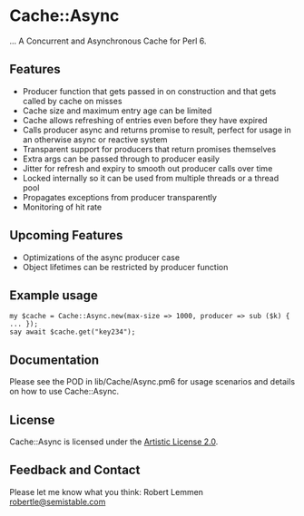 # Cache::Async

... A Concurrent and Asynchronous Cache for Perl 6.

## Features

* Producer function that gets passed in on construction and that gets called by
  cache on misses
* Cache size and maximum entry age can be limited
* Cache allows refreshing of entries even before they have expired
* Calls producer async and returns promise to result, perfect for usage in an
  otherwise async or reactive system
* Transparent support for producers that return promises themselves
* Extra args can be passed through to producer easily
* Jitter for refresh and expiry to smooth out producer calls over time
* Locked internally so it can be used from multiple threads or a thread pool
* Propagates exceptions from producer transparently
* Monitoring of hit rate 

## Upcoming Features

* Optimizations of the async producer case
* Object lifetimes can be restricted by producer function

## Example usage

    my $cache = Cache::Async.new(max-size => 1000, producer => sub ($k) { ... });
    say await $cache.get("key234");

## Documentation

Please see the POD in lib/Cache/Async.pm6 for usage scenarios and details on how to use Cache::Async.

## License

Cache::Async is licensed under the [Artistic License 2.0](https://opensource.org/licenses/Artistic-2.0).

## Feedback and Contact

Please let me know what you think: Robert Lemmen <robertle@semistable.com>
